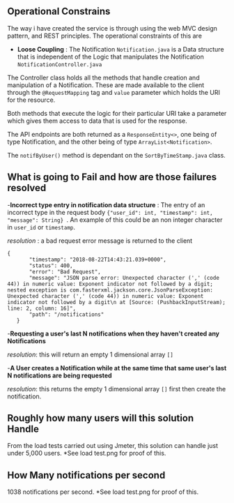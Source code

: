 Operational Constrains
--------------------------

The way i have created the service is through using the web MVC 
design pattern, and REST principles. The operational constraints of this are

- **Loose Coupling**
: The Notification ``Notification.java`` is a Data structure that is independent of 
the Logic that manipulates the Notification ``NotificationController.java``

The Controller class holds all the methods that handle creation and 
manipulation of a Notification. These are made available to the client
through the ``@RequestMapping`` tag and ``value`` parameter which holds the URI
for the resource.

Both methods that execute the logic for their particular URI take
a parameter which gives them access to data that is used for the response.

The API endpoints are both returned as a ``ResponseEntity<>``, one being of
type Notification, and the other being of type ``ArrayList<Notification>``.

The ``notifByUser()`` method is dependant on the ``SortByTimeStamp.java`` 
class.

What is going to Fail and how are those failures resolved
---------------------------------------------------------
-**Incorrect type entry in notification data structure**
: The entry of an incorrect type in the request body
 ```{"user_id": int, "timestamp": int, "message": String} ```.
 An example of this could be an non integer character in `user_id`
 or `timestamp`.
 
 *resolution* : a bad request error message is returned to the client
`````` 
{
       "timestamp": "2018-08-22T14:43:21.039+0000",
       "status": 400,
       "error": "Bad Request",
       "message": "JSON parse error: Unexpected character (',' (code 44)) in numeric value: Exponent indicator not followed by a digit; nested exception is com.fasterxml.jackson.core.JsonParseException: Unexpected character (',' (code 44)) in numeric value: Exponent indicator not followed by a digit\n at [Source: (PushbackInputStream); line: 2, column: 16]",
       "path": "/notifications"
   } 
   ```````
   
 -**Requesting a user's last N notifications when they haven't created 
 any Notifications**
 
 *resolution*: this will return an empty 1 dimensional array
 ``[]``
 
 -**A User creates a Notification while at the same time that same user's last N
  notifications are being requested**
  
  *resolution*: this returns the empty 1 dimensional array ``[]`` first
  then create the notification.
  
Roughly how many users will this solution Handle
---------------------------------------------------
From the load tests carried out using Jmeter, this solution can handle 
just under 5,000 users. *See load test.png for proof of this.

How Many notifications per second
------------------------------------
1038 notifications per second. *See load test.png for proof of this.
   
  